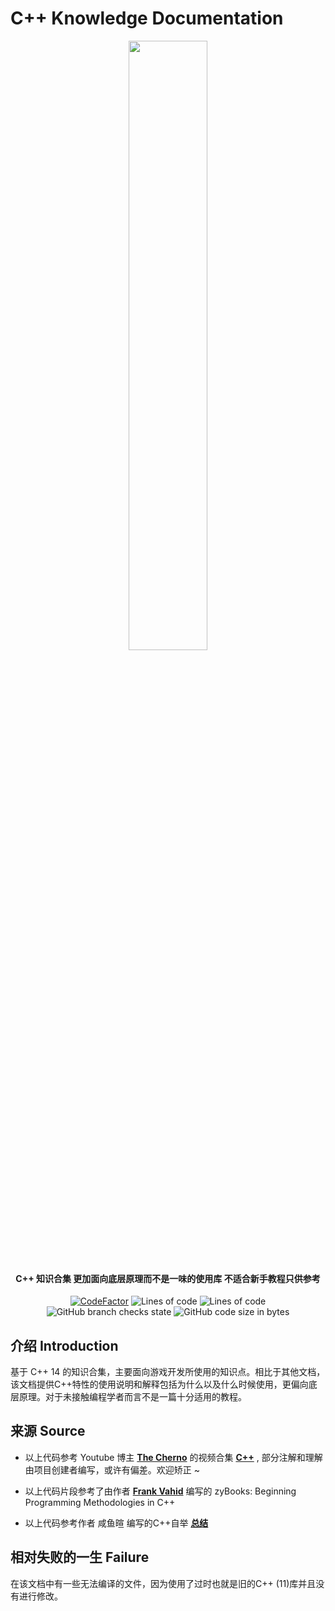 # C++ Knowledge Documentation

<p align="center">
<img src = "https://user-images.githubusercontent.com/39553613/198856674-e42da0f1-9bc4-4cf8-805a-5bc7ae5ae9eb.jpg" width = 50% height = 50%>
</p>

<h4 align="center">C++ 知识合集 更加面向底层原理而不是一味的使用库 不适合新手教程只供参考</h4>
<p align="center">
<a href="https://www.codefactor.io/repository/github/caishangqi/homewardinforender/overview/homewardinforender"><img src="https://www.codefactor.io/repository/github/caishangqi/homeward-webstorebridge/badge/plugin-webstore-bridge" alt="CodeFactor" /></a>
<img alt="Lines of code" src="https://img.shields.io/tokei/lines/github/Caishangqi/CNote">
<img alt="Lines of code" src="https://img.shields.io/badge/C++-14-red">
<img alt="GitHub branch checks state" src="https://img.shields.io/github/checks-status/Caishangqi/CNote/master?label=build">
<img alt="GitHub code size in bytes" src="https://img.shields.io/github/languages/code-size/Caishangqi/CNote">
</p>

## 介绍 Introduction
基于 C++ 14 的知识合集，主要面向游戏开发所使用的知识点。相比于其他文档，该文档提供C++特性的使用说明和解释包括为什么以及什么时候使用，更偏向底层原理。对于未接触编程学者而言不是一篇十分适用的教程。

## 来源 Source
- 以上代码参考 Youtube 博主 [**The Cherno**](https://www.youtube.com/@TheCherno) 的视频合集 [**C++**](https://www.youtube.com/playlist?list=PLlrATfBNZ98dudnM48yfGUldqGD0S4FFb) , 部分注解和理解由项目创建者编写，或许有偏差。欢迎矫正 ~

- 以上代码片段参考了由作者 	[**Frank Vahid**](https://www.zybooks.com/authoring-team/) 编写的 zyBooks: Beginning Programming Methodologies in C++ 

- 以上代码参考作者 咸鱼暄 编写的C++自举 [**总结**](https://xuan-insr.github.io/cpp/)
## 相对失败的一生 Failure
在该文档中有一些无法编译的文件，因为使用了过时也就是旧的C++ (11)库并且没有进行修改。